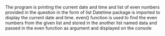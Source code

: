 The program is printing the current date and time and list of even numbers provided in the question in the form of list
Datetime package is imported to display the current date and time.
even() function is used to find the even numbers from the given list and stored in the another list named data and passed in the even function as argument and displayed on the console
